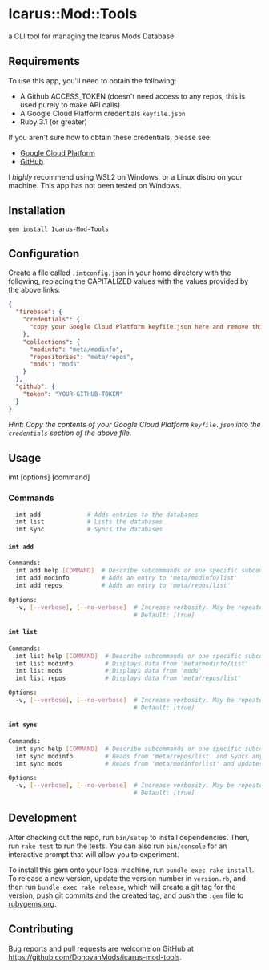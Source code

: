 # Icarus::Mod::Tools

a CLI tool for managing the Icarus Mods Database

## Requirements

To use this app, you'll need to obtain the following:

- A Github ACCESS_TOKEN (doesn't need access to any repos, this is used purely to make API calls)
- A Google Cloud Platform credentials `keyfile.json`
- Ruby 3.1 (or greater)

If you aren't sure how to obtain these credentials, please see:

- [Google Cloud Platform](https://cloud.google.com/docs/authentication/getting-started)
- [GitHub](https://docs.github.com/en/github/authenticating-to-github/creating-a-personal-access-token)

I _highly_ recommend using WSL2 on Windows, or a Linux distro on your machine. This app has not been tested on Windows.

## Installation

`gem install Icarus-Mod-Tools`

## Configuration

Create a file called `.imtconfig.json` in your home directory with the following, replacing the CAPITALIZED values with the values provided by the above links:

```json
{
  "firebase": {
    "credentials": {
      "copy your Google Cloud Platform keyfile.json here and remove this line": null
    },
    "collections": {
      "modinfo": "meta/modinfo",
      "repositories": "meta/repos",
      "mods": "mods"
    }
  },
  "github": {
    "token": "YOUR-GITHUB-TOKEN"
  }
}
```

_Hint: Copy the contents of your Google Cloud Platform `keyfile.json` into the `credentials` section of the above file._

## Usage

imt [options] [command]

### Commands

```sh
  imt add             # Adds entries to the databases
  imt list            # Lists the databases
  imt sync            # Syncs the databases
```

#### `imt add`

```sh
Commands:
  imt add help [COMMAND]  # Describe subcommands or one specific subcommand
  imt add modinfo         # Adds an entry to 'meta/modinfo/list'
  imt add repos           # Adds an entry to 'meta/repos/list'

Options:
  -v, [--verbose], [--no-verbose]  # Increase verbosity. May be repeated for even more verbosity.
                                   # Default: [true]
```

#### `imt list`

```sh
Commands:
  imt list help [COMMAND]  # Describe subcommands or one specific subcommand
  imt list modinfo         # Displays data from 'meta/modinfo/list'
  imt list mods            # Displays data from 'mods'
  imt list repos           # Displays data from 'meta/repos/list'

Options:
  -v, [--verbose], [--no-verbose]  # Increase verbosity. May be repeated for even more verbosity.
                                   # Default: [true]
```

#### `imt sync`

```sh
Commands:
  imt sync help [COMMAND]  # Describe subcommands or one specific subcommand
  imt sync modinfo         # Reads from 'meta/repos/list' and Syncs any modinfo files we find (github only for now)
  imt sync mods            # Reads from 'meta/modinfo/list' and updates the 'mods' database accordingly

Options:
  -v, [--verbose], [--no-verbose]  # Increase verbosity. May be repeated for even more verbosity.
                                   # Default: [true]
```

## Development

After checking out the repo, run `bin/setup` to install dependencies. Then, run `rake test` to run the tests. You can also run `bin/console` for an interactive prompt that will allow you to experiment.

To install this gem onto your local machine, run `bundle exec rake install`. To release a new version, update the version number in `version.rb`, and then run `bundle exec rake release`, which will create a git tag for the version, push git commits and the created tag, and push the `.gem` file to [rubygems.org](https://rubygems.org).

## Contributing

Bug reports and pull requests are welcome on GitHub at https://github.com/DonovanMods/icarus-mod-tools.
